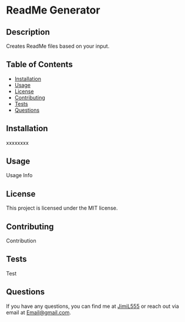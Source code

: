 # ReadMe Generator

## Description
Creates ReadMe files based on your input.

## Table of Contents
- [Installation](#installation)
- [Usage](#usage)
- [License](#license)
- [Contributing](#contributing)
- [Tests](#tests)
- [Questions](#questions)

## Installation
xxxxxxxx

## Usage
Usage Info

## License
This project is licensed under the MIT license.

## Contributing
Contribution

## Tests
Test

## Questions
If you have any questions, you can find me at [JimiL555](https://github.com/JimiL555) or reach out via email at Email@gmail.com.
